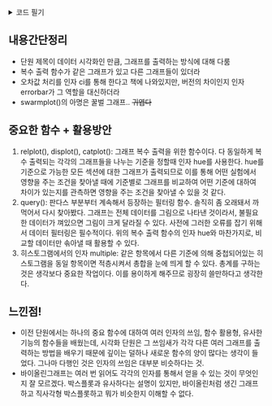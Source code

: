 <details><summary> 코드 필기 </summary>
<p>

```python

import numpy as np
import pandas as pd
import seaborn as sns
import matplotlib
import matplotlib.pyplot as plt
sns.set_style('whitegrid')

iris = sns.load_dataset('iris')
tips = sns.load_dataset('tips')
fly = sns.load_dataset('flights')
fly

''' 라인그래프. 값을 한정하지 않으면 평균과 신뢰구간을 나타냄
sns.lineplot(x='year',y='passengers',data=fly)
'''
# p345 query(): sql 데이터 필터링 함수
''' query 함수를 통해 원하는 데이터만 시각화
september_fly = fly.query("month == 'Sep'") # 왜 큰따옴표가 쓰이는지? 조건문이라 그런가?
sns.lineplot(x='year',y='passengers',data=september_fly)
'''
''' 월별 평균값 라인그래프
sns.lineplot(x='year',y='passengers',hue='month',data=fly)
'''
''' relplot 함수를 통해 여러 개의 라인그래프 출력
sns.relplot(x='day',y='tip',kind='line',col='sex',hue='smoker',errorbar=None,data=tips)
# 신기하게 교재에는 ci 인자를 사용하는데, 여기서는 errorbar 인자를 사용함
'''

penguins = sns.load_dataset('penguins')
''' 히스토그램 구성(막대 개수, 너비, 가로세로)
sns.histplot(x='flipper_length_mm',bins=20,binwidth=2,data=penguins,color='black')
# 막대 개수 bins, 막대 너비 binwidth
# 누운 막대그래프를 원한다면 x 대신 y에 데이터를 입력해주기
'''
''' 막대 쌓기
sns.histplot(x='flipper_length_mm',hue='species',multiple='stack',data=penguins)
# multiple='stack' : 같은 열의 막대를 중첩시키지 않고 적층시킴
'''
''' 여러 개의 그래프 출력
sns.displot(x='body_mass_g',hue='species',col='sex',
            kind='hist',multiple='stack',data=penguins)
# col값 = 각 그래프를 나눈 기준
# kind값 = 각 그래프의 모양
'''

# 산 점 도 p350
'''
sns.scatterplot(x='total_bill',y='tip',data=tips)
## 인자로 x, y, hue(그래프간의 차이점), size, sizes(크기 세부정보), legend, data 받음
## 여러 개 출력하려면 relplot() 사용. 용법은 displot()과 유사
'''

# 범주형 데이터: 막대그래프 countplot()
'''
sns.countplot(x = 'day',hue='time', data=tips)
## 이 친구는 복수 출력 할 때 catplot()을 사용
'''

# 범주 + 수치 = barplot()
'''
sns.barplot(x= 'day',y='total_bill',hue='sex',data= tips, errorbar=('ci',65),palette='Blues_d')
## 아까 relplot()에서는 ci 대신 errorbar에 오차값을 넣으면 되었는데
## barplot()에서는 errorbar = ('ci',오차값) 으로 넣어야 하는 차이가 있다
## 얘도 복수출력 시 catplot() 사용
'''

# 범주 + 수치 = boxplot()
'''
sns.boxplot(x='day',y='total_bill',hue='sex',data=tips,linewidth=2.5,palette='Set2')
#sns.stripplot(x='day',y='total_bill',data=tips,color='.25')
sns.swarmplot(x='day',y='total_bill',data=tips,color='.25') 
## stripplot()에서 산점도가 겹치는 것을 개선한 그래프가 swarmplot()
## "야 꿀벌"
'''

# " = 바이올린그래프
'''
sns.violinplot(x='day',y='total_bill',hue='sex',data=tips,palette='Set1',scale='count',
               split = True, inner = 'stick',scale_hue=False,bw=.2)
#inner = 'quartile'
'''

planets = sns.load_dataset('planets')

'''
sns.violinplot(x='orbital_period',y='method',
               data = planets[planets.orbital_period < 1500],
               scale='width',palette='Set2',
               cut = 0)
'''

```


</p>
</details>



## 내용간단정리
- 단원 제목이 데이터 시각화인 만큼, 그래프를 출력하는 방식에 대해 다룸
- 복수 출력 함수가 같은 그래프가 있고 다른 그래프들이 있더라
- 오차값 처리를 인자 ci를 통해 한다고 책에 나와있지만, 버전의 차이인지 인자 errorbar가 그 역할을 대신하더라
- swarmplot()의 아명은 꿀벌 그래프.. ~~귀엽다~~

## 중요한 함수 + 활용방안
1. relplot(), displot(), catplot(): 그래프 복수 출력을 위한 함수이다. 다 동일하게 복수 출력되는 각각의 그래프들을 나누는 기준을 정할때 인자 hue를 사용한다. hue를 기준으로 가능한 모든 섹션에 대한 그래프가 출력되므로 이를 통해 어떤 실험에서 영향을 주는 조건을 찾아낼 때에 기준별로 그래프를 비교하여 어떤 기준에 대하여 차이가 있는지를 관측하면 영향을 주는 조건을 찾아낼 수 있을 것 같다.
2. query(): 판다스 부분부터 계속해서 등장하는 필터링 함수. 솔직히 좀 오래돼서 까먹어서 다시 찾아봤다. 그래프는 전체 데이터를 그림으로 나타낸 것이라서, 불필요한 데이터가 껴있으면 그림이 크게 달라질 수 있다. 사전에 그러한 오류를 잡기 위해서 데이터 필터링은 필수적이다. 위의 복수 출력 함수의 인자 hue와 마찬가지로, 비교할 데이터만 솎아낼 때 활용할 수 있다.
3. 히스토그램에서의 인자 multiple: 같은 항목에서 다른 기준에 의해 중첩되어있는 히스토그램을 동일 항목이면 적층시켜서 총합을 눈에 띄게 할 수 있다. 총계를 구하는 것은 생각보다 중요한 작업이다. 이를 용이하게 해주므로 굉장히 쓸만하다고 생각한다.

## 느낀점!
- 이전 단원에서는 하나의 중요 함수에 대하여 여러 인자의 쓰임, 함수 활용형, 유사한 기능의 함수들을 배웠는데, 시각화 단원은 그 쓰임새가 각각 다른 여러 그래프를 출력하는 방법을 배우기 때문에 깊이는 덜하나 새로운 함수의 양이 많다는 생각이 들었다. 그나마 다행인 것은 인자의 쓰임은 대부분 비슷하다는 것.
- 바이올린그래프는 여러 번 읽어도 각각의 인자를 통해서 얻을 수 있는 것이 무엇인지 잘 모르겠다. 박스플롯과 유사하다는 설명이 있지만, 바이올린처럼 생긴 그래프하고 직사각형 박스플롯하고 뭐가 비슷한지 이해할 수 없다.

